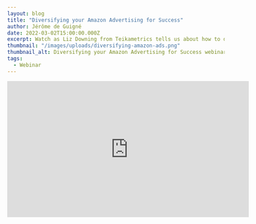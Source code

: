```yaml
---
layout: blog
title: "Diversifying your Amazon Advertising for Success"
author: Jérôme de Guigné
date: 2022-03-02T15:00:00.000Z
excerpt: Watch as Liz Downing from Teikametrics tells us about how to diversify your Amazon ad types according to your brand’s goals and budget - and why you should!
thumbnail: "/images/uploads/diversifying-amazon-ads.png"
thumbnail_alt: Diversifying your Amazon Advertising for Success webinar
tags:
  - Webinar
---
```


<iframe width="560" height="315" src="https://www.youtube.com/embed/0mwaj3PERA8" title="YouTube video player" frameborder="0" allow="accelerometer; autoplay; clipboard-write; encrypted-media; gyroscope; picture-in-picture; web-share" allowfullscreen></iframe>
